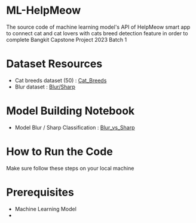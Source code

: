 # ML-HelpMeow

The source code of machine learning model's API of HelpMeow smart app to connect cat and cat lovers with cats breed detection feature in order to complete Bangkit Capstone Project 2023 Batch 1

# Dataset Resources
- Cat breeds dataset (50) : [Cat_Breeds](https://www.kaggle.com/datasets/rezam123/breed-of-cats)
- Blur dataset : [Blur/Sharp](https://www.kaggle.com/datasets/kwentar/blur-dataset)

# Model Building Notebook
- Model Blur / Sharp Classification : [Blur_vs_Sharp](https://colab.research.google.com/drive/1BjYWP4_IekkruuA9meff0dT3bCUI1zZS?usp=sharing)

# How to Run the Code
Make sure follow these steps on your local machine

# Prerequisites
- Machine Learning Model
- 
